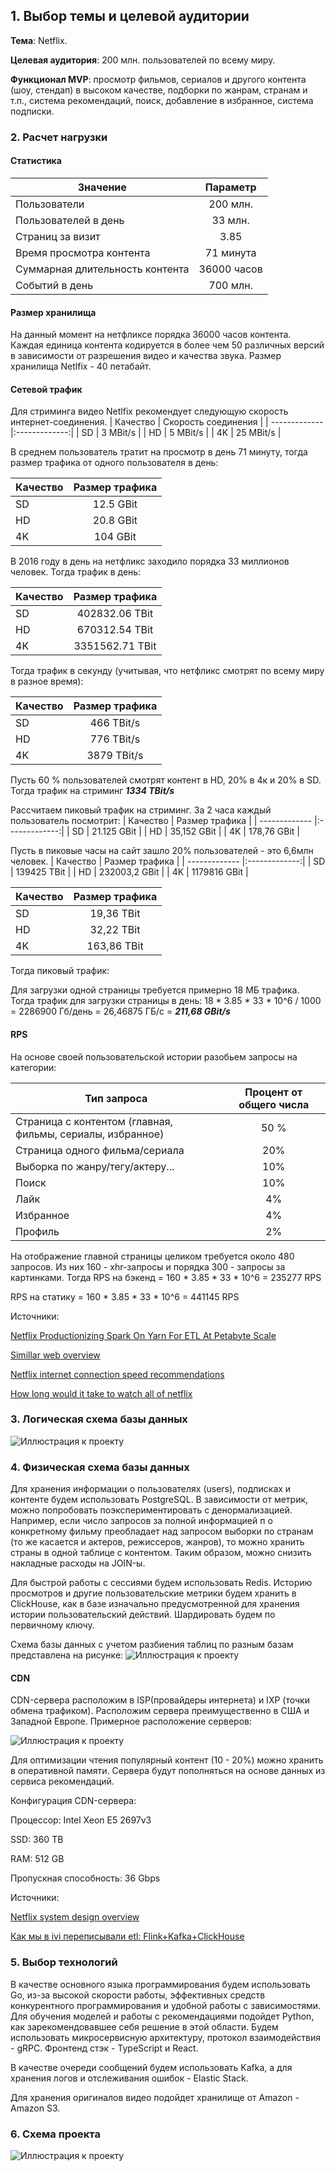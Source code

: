 ## 1. Выбор темы и целевой аудитории
**Тема**: Netflix.

**Целевая аудитория**: 200 млн. пользователей по всему миру.

**Функционал MVP**: просмотр фильмов, сериалов и другого контента (шоу, стендап) в высоком качестве, подборки по жанрам, странам и т.п., система рекомендаций, поиск, добавление в избранное, система подписки.

### 2. Расчет нагрузки

#### Статистика
| Значение       | Параметр |
| ------------- |:-------------:| 
| Пользователи    | 200 млн.|
| Пользователей в день     | 33 млн.      | 
| Страниц за визит  | 3.85 | 
| Время просмотра контента | 71 минута    |
| Суммарная длительность контента | 36000 часов  |
| Событий в день | 700 млн.|

#### Размер хранилища
На данный момент на нетфликсе порядка 36000 часов контента. Каждая единица контента кодируется в более чем 50 различных версий в зависимости от разрешения видео и качества звука. Размер хранилища Netlfix - 40 петабайт.

#### Сетевой трафик
Для стриминга видео Netlfix рекомендует следующую скорость интернет-соединения.
| Качество       | Скорость соединения |
| ------------- |:-------------:| 
| SD     | 3 MBit/s |
| HD      | 5 MBit/s      | 
| 4K | 25 MBit/s    |

В среднем пользователь тратит на просмотр в день 71 минуту, тогда размер трафика от одного пользователя в день:

| Качество       | Размер трафика |
| ------------- |:-------------:| 
| SD     | 12.5 GBit |
| HD      | 20.8 GBit     | 
| 4K | 104 GBit    |

В 2016 году в день на нетфликс заходило порядка 33 миллионов человек. Тогда трафик в день:

| Качество       | Размер трафика |
| ------------- |:-------------:| 
| SD | 402832.06  TBit |
| HD | 670312.54 TBit| 
| 4K | 3351562.71 TBit|

Тогда трафик в секунду (учитывая, что нетфликс смотрят по всему миру в разное время):

| Качество       | Размер трафика |
| ------------- | :-------------: | 
| SD | 466 TBit/s |
| HD | 776 TBit/s| 
| 4K | 3879 TBit/s|

Пусть 60 % пользователей смотрят контент в HD, 20% в 4к и 20% в SD.
Тогда трафик на стриминг ***1334 TBit/s***

Рассчитаем пиковый трафик на стриминг.
За 2 часа каждый пользователь посмотрит:
| Качество       | Размер трафика |
| ------------- |:-------------:| 
| SD     | 21.125 GBit |
| HD      | 35,152 GBit     | 
| 4K | 178,76 GBit    |

Пусть в пиковые часы на сайт зашло 20% пользователей - это 6,6млн человек.
| Качество       | Размер трафика |
| ------------- |:-------------:| 
| SD     | 139425 TBit |
| HD      | 232003,2 GBit     | 
| 4K | 1179816 GBit    |

| Качество       | Размер трафика |
| ------------- |:-------------:| 
| SD     | 19,36 TBit |
| HD      | 32,22 TBit     | 
| 4K | 163,86 TBit    |

Тогда пиковый трафик:


Для загрузки одной страницы требуется примерно 18 МБ трафика. 
Тогда трафик для загрузки страницы в день:
18 * 3.85 * 33 * 10^6 / 1000 = 2286900 Гб/день = 26,46875 ГБ/с = ***211,68 GBit/s***

#### RPS
На основе своей пользовательской истории разобьем запросы на категории:

| Тип запроса       | Процент от общего числа |
| ------------- | :-------------: | 
| Страница с контентом (главная, фильмы, сериалы, избранное) | 50 % |
| Страница одного фильма/сериала | 20% |
| Выборка по жанру/тегу/актеру... | 10% |
| Поиск | 10% |
| Лайк | 4% |
| Избранное | 4% |
| Профиль | 2% |


На отображение главной страницы целиком требуется около 480 запросов. Из них 160 - xhr-запросы и порядка 300 - запросы за картинками.
Тогда RPS на бэкенд = 160 * 3.85 * 33 * 10^6 = 235277 RPS

RPS на статику = 160 * 3.85 * 33 * 10^6 = 441145 RPS


Источники:

[Netflix Productionizing Spark On Yarn For ETL At Petabyte Scale](https://youtu.be/TY3_G4SFhGo?t=113)

[Simillar web overview](https://account.similarweb.com/login?returnUrl=https%3A%2F%2Fpro.similarweb.com%2F#/marketing/competitiveanalysis/overview/website-performance/netflix.com/*/643/3m?webSource=Total)

[Netflix internet connection speed recommendations](https://help.netflix.com/en/node/306)

[How long would it take to watch all of netflix](https://www.whats-on-netflix.com/news/how-long-would-it-take-to-watch-all-of-netflix/)




### 3. Логическая схема базы данных
![Иллюстрация к проекту](https://github.com/Moxxx1e/technopark_highload/raw/main/img/netflix_schema_3.png)

### 4. Физическая схема базы данных
Для хранения информации о пользователях (users), подписках и контенте будем использовать PostgreSQL. В зависимости от метрик, можно попробовать поэкспериментировать с денормализацией. Например, если число запросов за полной информацией п о конкретному фильму преобладает над запросом выборки по странам (то же касается и актеров, режиссеров, жанров), то можно хранить страны в одной таблице с контентом. Таким образом, можно снизить накладные расходы на JOIN-ы. 

Для быстрой работы с сессиями будем использовать Redis. Историю просмотров и другие пользовательские метрики будем хранить в ClickHouse, как в базе изначально предусмотренной для хранения истории пользовательский действий. Шардировать будем по первичному ключу. 

Схема базы данных с учетом разбиения таблиц по разным базам представлена на рисунке:
![Иллюстрация к проекту](https://github.com/Moxxx1e/technopark_highload/raw/main/img/phys_db.png)

#### CDN

CDN-сервера расположим в ISP(провайдеры интернета) и IXP (точки обмена трафиком). Расположим сервера преимущественно в США и Западной Европе. Примерное расположение серверов:

![Иллюстрация к проекту](https://github.com/Moxxx1e/technopark_highload/raw/main/img/netflix_cdn_map.jpeg)

Для оптимизации чтения популярный контент (10 - 20%) можно хранить в оперативной памяти. Сервера будут пополняться на основе данных из сервиса рекомендаций.

Конфигурация CDN-сервера:

Процессор: Intel Xeon E5 2697v3

SSD: 360 TB

RAM: 512 GB

Пропускная способность: 36 Gbps



Источники:

[Netflix system design overview](https://medium.com/@narengowda/netflix-system-design-dbec30fede8d)

[Как мы в ivi переписывали etl: Flink+Kafka+ClickHouse](https://habr.com/ru/company/ivi/blog/347408/)

### 5. Выбор технологий
В качестве основного языка программирования будем использовать Go, из-за высокой скорости работы, эффективных средств конкурентного программирования и удобной работы с зависимостями. Для обучения моделей и работы с рекомендациями подойдет Python, как зарекомендовавшее себя решение в этой области. 
Будем использовать микросервисную архитектуру, протокол взаимодействия - gRPC. Фронтенд стэк - TypeScript и React.

В качестве очереди сообщений будем использовать Kafka, а для хранения логов и отслеживания ошибок - Elastic Stack. 

Для хранения оригиналов видео подойдет хранилище от Amazon - Amazon S3.

### 6. Схема проекта
![Иллюстрация к проекту](https://github.com/Moxxx1e/technopark_highload/raw/main/img/netflix_arch_1.png)


